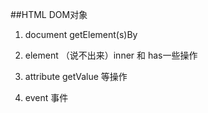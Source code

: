 ##HTML DOM对象

1. document  getElement(s)By

2. element   （说不出来）inner  和  has一些操作

3. attribute  getValue 等操作

4. event  事件